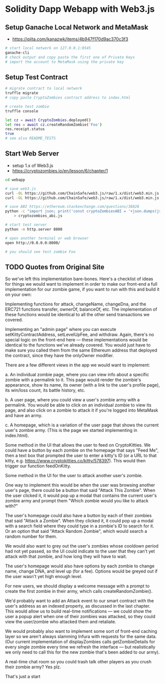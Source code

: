 # Solidity Dapp Webapp with Web3.js

## Setup Ganache Local Network and MetaMask

* https://qiita.com/kanazwk/items/4b947f170d9ac370c3f3

```bash
# start local network on 127.0.0.1:8545
ganache-cli
# check output and copy paste the first one of Private Keys
# import the account to MetaMask using the private key
```

## Setup Test Contract

```bash
# migrate contract to local network
truffle migrate
# copy paste CryptoZombies contract address to index.html

# create test zombie
truffle console

let cz = await CryptoZombies.deployed()
let res = await cz.createRandomZombie('Foo')
res.receipt.status
true
# see also README_TESTS
```

## Start Web Server

* setup 1.x of Web3.js
* https://cryptozombies.io/en/lesson/6/chapter/1

```bash
cd webapp

# save web3.js
curl -OL https://github.com/ChainSafe/web3.js/raw/1.x/dist/web3.min.js
curl -OL https://github.com/ChainSafe/web3.js/raw/1.x/dist/web3.min.js.map

# save ABI https://ethereum.stackexchange.com/questions/38828
python -c "import json; print('const cryptoZombiesABI = '+json.dumps(json.load(open('../CryptoZombies/build/contracts/CryptoZombies.json'))['abi']))" \
    > cryptozombies_abi.js

# start test server
python -m http.server 8000

# open another terminal or web browser
open http://0.0.0.0:8000/

# you should see test zombie Foo
```

## TODO Quotes from Original Site

So we've left this implementation bare-bones. Here's a checklist of ideas for things we would want to implement in order to make our front-end a full implementation for our zombie game, if you want to run with this and build it on your own:

Implementing functions for attack, changeName, changeDna, and the ERC721 functions transfer, ownerOf, balanceOf, etc. The implementation of these functions would be identical to all the other send transactions we covered.

Implementing an "admin page" where you can execute setKittyContractAddress, setLevelUpFee, and withdraw. Again, there's no special logic on the front-end here — these implementations would be identical to the functions we've already covered. You would just have to make sure you called them from the same Ethereum address that deployed the contract, since they have the onlyOwner modifier.

There are a few different views in the app we would want to implement:

a. An individual zombie page, where you can view info about a specific zombie with a permalink to it. This page would render the zombie's appearance, show its name, its owner (with a link to the user's profile page), its win/loss count, its battle history, etc.

b. A user page, where you could view a user's zombie army with a permalink. You would be able to click on an individual zombie to view its page, and also click on a zombie to attack it if you're logged into MetaMask and have an army.

c. A homepage, which is a variation of the user page that shows the current user's zombie army. (This is the page we started implementing in index.html).

Some method in the UI that allows the user to feed on CryptoKitties. We could have a button by each zombie on the homepage that says "Feed Me", then a text box that prompted the user to enter a kitty's ID (or a URL to that kitty, e.g. https://www.cryptokitties.co/kitty/578397). This would then trigger our function feedOnKitty.

Some method in the UI for the user to attack another user's zombie.

One way to implement this would be when the user was browsing another user's page, there could be a button that said "Attack This Zombie". When the user clicked it, it would pop up a modal that contains the current user's zombie army and prompt them "Which zombie would you like to attack with?"

The user's homepage could also have a button by each of their zombies that said "Attack a Zombie". When they clicked it, it could pop up a modal with a search field where they could type in a zombie's ID to search for it. Or an option that said "Attack Random Zombie", which would search a random number for them.

We would also want to grey out the user's zombies whose cooldown period had not yet passed, so the UI could indicate to the user that they can't yet attack with that zombie, and how long they will have to wait.

The user's homepage would also have options by each zombie to change name, change DNA, and level up (for a fee). Options would be greyed out if the user wasn't yet high enough level.

For new users, we should display a welcome message with a prompt to create the first zombie in their army, which calls createRandomZombie().

We'd probably want to add an Attack event to our smart contract with the user's address as an indexed property, as discussed in the last chapter. This would allow us to build real-time notifications — we could show the user a popup alert when one of their zombies was attacked, so they could view the user/zombie who attacked them and retaliate.

We would probably also want to implement some sort of front-end caching layer so we aren't always slamming Infura with requests for the same data. (Our current implementation of displayZombies calls getZombieDetails for every single zombie every time we refresh the interface — but realistically we only need to call this for the new zombie that's been added to our army).

A real-time chat room so you could trash talk other players as you crush their zombie army? Yes plz.

That's just a start
